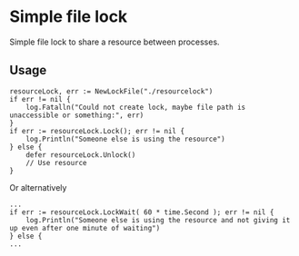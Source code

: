# Simple file lock

Simple file lock to share a resource between processes.

## Usage
    resourceLock, err := NewLockFile("./resourcelock")
    if err != nil {
        log.Fatalln("Could not create lock, maybe file path is unaccessible or something:", err)
    }
    if err := resourceLock.Lock(); err != nil {
        log.Println("Someone else is using the resource")
    } else {
        defer resourceLock.Unlock()
        // Use resource
    }

Or alternatively

    ...
    if err := resourceLock.LockWait( 60 * time.Second ); err != nil {
        log.Println("Someone else is using the resource and not giving it up even after one minute of waiting")
    } else {
    ...